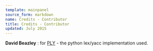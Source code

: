 ```yaml
---
template: mainpanel
source_form: markdown
name: Credits - Contributor
title: Credits - Contributor
updated: July 2015
---
```

**David Beazley** : for [PLY](http://www.dabeaz.com/ply/ply.html) - the python lex/yacc implementation used.

